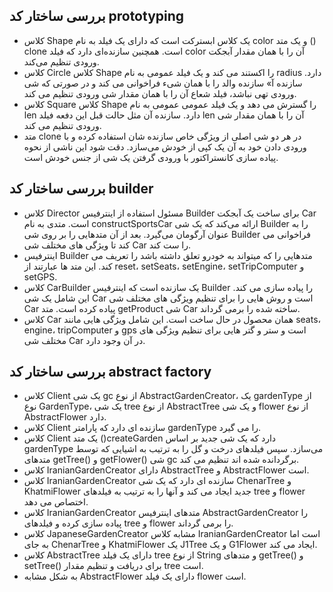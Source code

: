 ## بررسی ساختار کد prototyping

* کلاس Shape یک کلاس ابسترکت است که دارای یک فیلد به نام color و یک متد () clone است. همچنین سازنده‌ای دارد که فیلد color آن را با همان مقدار آبجکت ورودی تنظیم می‌کند.
* کلاس Circle کلاس Shape را اکستند می کند و یک فیلد عمومی به نام radius دارد. سازنده آ» سازنده والد را با همان شیء فراخوانی می کند و در صورتی که شی ورودی تهی نباشد، فیلد شعاع آن را با همان مقدار شی ورودی تنظیم می کند.
* کلاس Square کلاس Shape را گسترش می دهد و یک فیلد عمومی عمومی به نام len دارد. سازنده آن مثل حالت قبل این دفعه فیلد len آن را با همان مقدار شی ورودی تنظیم می کند.
* متد clone در هر دو شی اصلی از ویژگی خاص سازنده شان استفاده کرده و با ورودی دادن خود به آن یک کپی از خودش می‌سازد. دقت شود این ناشی از نحوه پیاده سازی کانستراکتور با ورودی گرفتن یک شی از جنس خودش است.



## بررسی ساختار کد builder
* کلاس Director مسئول استفاده از اینترفیس Builder برای ساخت یک آبجکت Car است. متدی به نام constructSportsCar ارائه می‌کند که یک شی Builder را به عنوان آرگومان می‌گیرد. بعد از آن متدهایی را بر روی شی Builder فراخوانی می کند تا ویژگی های مختلف شی Car را ست کند.
* اینترفیس Builder متدهایی را که میتواند به خودرو تعلق داشته باشد را تعریف می کند. این متد ها عبارتند از reset، setSeats، setEngine، setTripComputer و setGPS.
* کلاس CarBuilder یک سازنده است که اینترفیس Builder را پیاده سازی می کند. این شامل یک شی Car است و روش هایی را برای تنظیم ویژگی های مختلف شی Car پیاده کرده است. متد getProduct شی Car ساخته شده را برمی گرداند.
* کلاس Car همان محصول در حال ساخت است. این شامل ویژگی هایی مانند seats، engine، tripComputer و gps است و ستر و گتر هایی برای تنظیم ویژگی های مختلف شی Car در آن وجود دارد.





## بررسی ساختار کد abstract factory
 * کلاس Client یک شی gc از نوع AbstractGardenCreator، یک gardenType از نوع GardenType، یک شی tree از نوع AbstractTree و یک شی flower از نوع AbstractFlower دارد.
 * کلاس Client سازنده ای دارد که پارامتر gardenType را می گیرد.
 * کلاس Client یک متد ()createGarden دارد که یک شی جدید بر اساس gardenType می‌سازد. سپس فیلدهای درخت و گل را به ترتیب به اشیایی که توسط متدهای getTree() و getFlower() شی gc برگردانده شده اند تنظیم می کند.
 * کلاس IranianGardenCreator دارای AbstractTree و AbstractFlower است.
 * کلاس IranianGardenCreator سازنده ای دارد که یک شی ChenarTree و KhatmiFlower جدید ایجاد می کند و آنها را به ترتیب به فیلدهای tree و flower اختصاص می دهد.
 * کلاس IranianGardenCreator متدهای اینترفیس AbstractGardenCreator را پیاده سازی کرده و فیلدهای tree و flower را برمی گرداند.
 * کلاس JapaneseGardenCreator مشابه کلاس IranianGardenCreator است اما به جای ChenarTree و KhatmiFlower یک J1Tree و یک G1Flower ایجاد می کند.
 * کلاس AbstractTree دارای یک فیلد tree از نوع String و متدهای getTree() و setTree() برای دریافت و تنظیم مقدار tree است.
* به شکل مشابه AbstractFlower دارای یک فیلد flower است.

